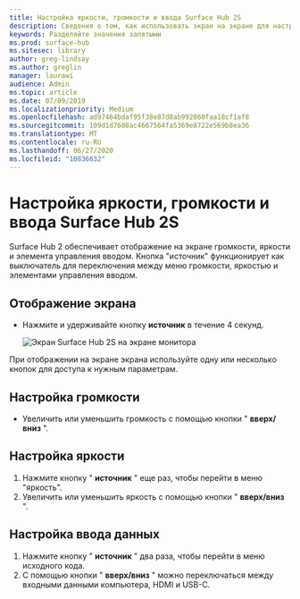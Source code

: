 ```yaml
---
title: Настройка яркости, громкости и ввода Surface Hub 2S
description: Сведения о том, как использовать экран на экране для настройки яркости и других параметров в Surface Hub 2.
keywords: Разделяйте значения запятыми
ms.prod: surface-hub
ms.sitesec: library
author: greg-lindsay
ms.author: greglin
manager: laurawi
audience: Admin
ms.topic: article
ms.date: 07/09/2019
ms.localizationpriority: Medium
ms.openlocfilehash: ad97464bdaf95f38e87d8ab992860faa18cf1af8
ms.sourcegitcommit: 109d1d7608ac4667564fa5369e8722e569b8ea36
ms.translationtype: MT
ms.contentlocale: ru-RU
ms.lasthandoff: 06/27/2020
ms.locfileid: "10836632"
---
```

# Настройка яркости, громкости и ввода Surface Hub 2S

Surface Hub 2 обеспечивает отображение на экране громкости, яркости и элемента управления вводом. Кнопка "источник" функционирует как выключатель для переключения между меню громкости, яркостью и элементами управления вводом.

##  <a name="to-show-the-on-screen-display"></a>Отображение экрана

- Нажмите и удерживайте кнопку **источник** в течение 4 секунд.

  ![Экран Surface Hub 2S на экране монитора](images/sh2-onscreen-display.png)<br>

 При отображении на экране экрана используйте одну или несколько кнопок для доступа к нужным параметрам.
 
##  <a name="to-adjust-volume"></a>Настройка громкости

- Увеличить или уменьшить громкость с помощью кнопки " **вверх/вниз** ".

##  <a name="to-adjust-brightness"></a>Настройка яркости

1. Нажмите кнопку " **источник** " еще раз, чтобы перейти в меню "яркость".
2. Увеличить или уменьшить яркость с помощью кнопки " **вверх/вниз** ".

##  <a name="to-adjust-input"></a>Настройка ввода данных

1. Нажмите кнопку " **источник** " два раза, чтобы перейти в меню исходного кода.
2. С помощью кнопки " **вверх/вниз** " можно переключаться между входными данными компьютера, HDMI и USB-C.
